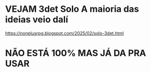 # VEJAM 3det Solo A maioria das ideias veio dalí 
https://nonplusrpg.blogspot.com/2025/02/solo-3det.html



# NÃO ESTÁ 100% MAS JÁ DA PRA USAR
